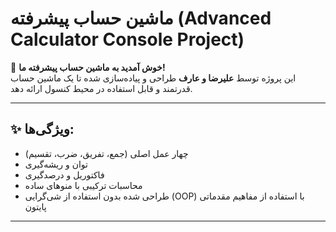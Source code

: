 # ماشین حساب پیشرفته (Advanced Calculator Console Project)

🎉 **خوش آمدید به ماشین حساب پیشرفته ما!**  
این پروژه توسط **علیرضا و عارف** طراحی و پیاده‌سازی شده تا یک ماشین حساب قدرتمند و قابل استفاده در محیط کنسول ارائه دهد.

---

## ✨ ویژگی‌ها:
- چهار عمل اصلی (جمع، تفریق، ضرب، تقسیم)
- توان و ریشه‌گیری
- فاکتوریل و درصدگیری
- محاسبات ترکیبی با منوهای ساده
- طراحی شده بدون استفاده از شی‌گرایی (OOP) با استفاده از مفاهیم مقدماتی پایتون

---

